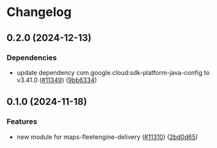 # Changelog

## 0.2.0 (2024-12-13)

### Dependencies

* update dependency com.google.cloud:sdk-platform-java-config to v3.41.0 ([#11349](https://github.com/googleapis/google-cloud-java/issues/11349)) ([9bb6334](https://github.com/googleapis/google-cloud-java/commit/9bb6334458fdec53ba9fdec501de534d6516f102))


## 0.1.0 (2024-11-18)

### Features

* new module for maps-fleetengine-delivery ([#11310](https://github.com/googleapis/google-cloud-java/issues/11310)) ([2bd0d65](https://github.com/googleapis/google-cloud-java/commit/2bd0d6571e9857c99c18a602d34fb0915dfd7718))

